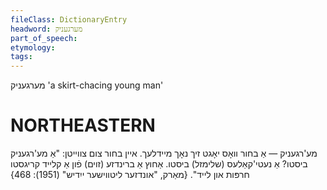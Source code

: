 ```yaml
---
fileClass: DictionaryEntry
headword: מערגעניק
part_of_speech: 
etymology: 
tags: 
---
```

מערגעניק
'a skirt-chacing young man'

NORTHEASTERN
==============

מע'רגעניק — אַ בחור וואָס יאָגט זיך נאָך מיידלעך. איין בחור צום צווייטן: "אַ מע'רגעניק ביסטו? אַ נעטי'קאַלעס (שלימזל) ביסטו. אַחוץ אַ ברינדזע (זוים) פֿון אַ קלייד קריגסטו חרפּות און לייד".
{מאַרק, "אונדזער ליטווישער ייִדיש" (1951): 468}
